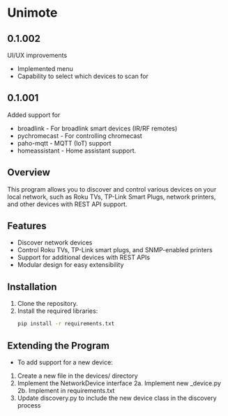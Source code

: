 # Unimote


## 0.1.002

UI/UX improvements
- Implemented menu
- Capability to select which devices to scan for

## 0.1.001

Added support for
- broadlink - For broadlink smart devices (IR/RF remotes)
- pychromecast - For controlling chromecast
- paho-mqtt - MQTT (IoT) support
- homeassistant - Home assistant support.

## Overview

This program allows you to discover and control various devices on your local network, such as Roku TVs, TP-Link Smart Plugs, network printers, and other devices with REST API support.

## Features

- Discover network devices
- Control Roku TVs, TP-Link smart plugs, and SNMP-enabled printers
- Support for additional devices with REST APIs
- Modular design for easy extensibility

## Installation

1. Clone the repository.
2. Install the required libraries:
   ```bash
   pip install -r requirements.txt

## Extending the Program

- To add support for a new device:
1. Create a new file in the devices/ directory
2. Implement the NetworkDevice interface
2a. Implement new _device.py
2b. Implement in requirements.txt
3. Update discovery.py to include the new device class in the discovery process

